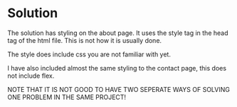 # Solution

The solution has styling on the about page. It uses the style tag in the head tag of the html file. This is not how it is usually done.

The style does include css you are not familiar with yet.

I have also included almost the same styling to the contact page, this does not include flex.

NOTE THAT IT IS NOT GOOD TO HAVE TWO SEPERATE WAYS OF SOLVING ONE PROBLEM IN THE SAME PROJECT!
